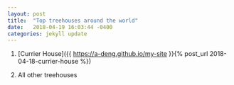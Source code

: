 ```yaml
---
layout: post
title:  "Top treehouses around the world"
date:   2018-04-19 16:03:44 -0400
categories: jekyll update
---
```


1. [Currier House]({{ https://a-deng.github.io/my-site }}{% post_url 2018-04-18-currier-house %})

2. All other treehouses